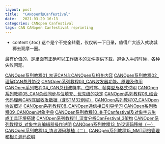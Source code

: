```yaml
---
layout: post
title:  "CANopen和Canfestival"
date:   2021-03-29 16:13
categories: CANopen Canfestival
tags: CAN CANopen Canfestival reprinting
---
```


* content
{:toc}
这个是个不完全转载，仅仅转一下目录，值得广大嵌入式攻城狮去观摩一圈。

最有价值的，是里面有正确可以工作版本的文件提供下载，避免入手的时候，各种失败问题。

[CANOpen系列教程01_初识CAN与CANOpen及相关内容](https://www.strongerhuang.com/CANOpen/CANOpen系列教程01_初识CAN与CANOpen及相关内容.html)
[CANOpen系列教程02_理解CAN总线协议](https://www.strongerhuang.com/CANOpen/CANOpen系列教程02_理解CAN总线协议.html)
[CANOpen系列教程03_CAN收发器功能、原理及作用](https://www.strongerhuang.com/CANOpen/CANOpen系列教程03_CAN收发器功能、原理及作用.html)
[CANOpen系列教程04_CAN总线波特率、位时序、帧类型及格式说明](https://www.strongerhuang.com/CANOpen/CANOpen系列教程04_CAN总线波特率、位时序、帧类型及格式说明.html)
[CANOpen系列教程05_CAN总线同步与位填充、优先级的决定](https://www.strongerhuang.com/CANOpen/CANOpen系列教程05_CAN总线同步与位填充、优先级的决定.html)
[CANOpen系列教程06_结合代码理解CAN底层收发数据（含STM32例程）](https://www.strongerhuang.com/CANOpen/CANOpen系列教程06_结合代码理解CAN底层收发数据（含STM32例程）.html)
[CANOpen系列教程07_CANOpen协议概述](https://www.strongerhuang.com/CANOpen/CANOpen系列教程07_CANOpen协议概述.html)
[CANOpen系列教程08_CANOpen通信接口引导学习](https://www.strongerhuang.com/CANOpen/CANOpen系列教程08_CANOpen通信接口引导学习.html)
[CANOpen系列教程09_CANOpen对象字典](https://www.strongerhuang.com/CANOpen/CANOpen系列教程09_CANOpen对象字典.html)
[CANOpen系列教程10_关于Canfestival及对象字典生成工具环境搭建](https://www.strongerhuang.com/CANOpen/CANOpen系列教程10_关于Canfestival及对象字典生成工具环境搭建.html)
[CANOpen系列教程11_深度分析CanFestival_3架构](https://www.strongerhuang.com/CANOpen/CANOpen系列教程11_深度分析CanFestival_3架构.html)
[CANOpen系列教程12_对象字典编辑器操作说明](https://www.strongerhuang.com/CANOpen/CANOpen系列教程12_对象字典编辑器操作说明.html)
[CANOpen系列教程13_协议源码移植（一）](https://www.strongerhuang.com/CANOpen/CANOpen系列教程13_协议源码移植（一）.html)
[CANOpen系列教程14_协议源码移植（二）](https://www.strongerhuang.com/CANOpen/CANOpen系列教程14_协议源码移植（二）.html)
[CANOpen系列教程15_NMT网络管理和相关源码说明](https://www.strongerhuang.com/CANOpen/CANOpen系列教程15_NMT网络管理和相关源码说明.html)